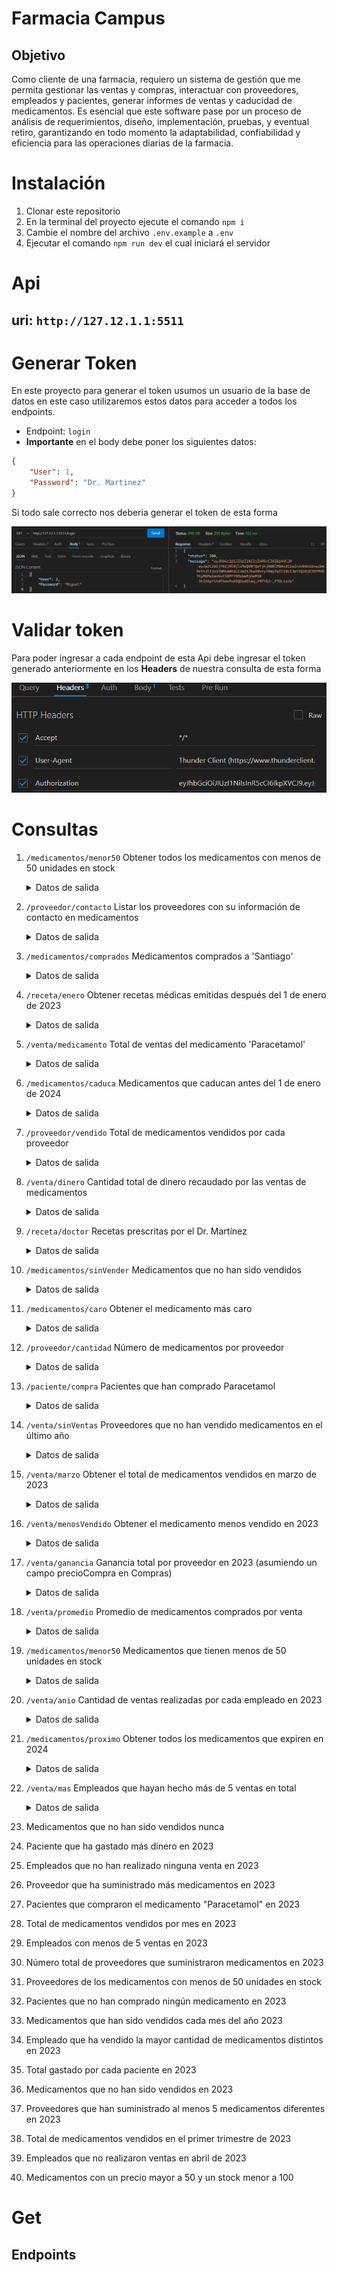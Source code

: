 # Farmacia Campus
## Objetivo
Como cliente de una farmacia, requiero un sistema de gestión que me permita gestionar las ventas y compras, interactuar con proveedores, empleados y pacientes,  generar informes de ventas y caducidad de medicamentos. Es esencial que este software pase por un proceso de análisis de requerimientos, diseño, implementación, pruebas, y eventual retiro, garantizando en todo momento la adaptabilidad, confiabilidad y eficiencia para las operaciones diarias de la farmacia.

# Instalación

1. Clonar este repositorio
2. En la terminal del proyecto ejecute el comando `npm i`
3. Cambie el nombre del archivo `.env.example` a `.env`
4. Ejecutar el comando `npm run dev` el cual iniciará el servidor

# Api
## **uri:** `http://127.12.1.1:5511`
# Generar Token
En este proyecto para generar el token usumos un usuario de la base de datos en este caso utilizaremos estos datos para acceder a todos los endpoints.
- Endpoint: `login`
- **Importante** en el body debe poner los siguientes datos:
```json
{
    "User": 1,
    "Password": "Dr. Martinez"
}
```
Si todo sale correcto nos deberia generar el token de esta forma

<img src="./assets/token.png">

# Validar token
Para poder ingresar a cada endpoint de esta Api debe ingresar el token generado anteriormente en los **Headers** de nuestra consulta de esta forma

<img src="./assets/usoToken.png">

# Consultas
1. `/medicamentos/menor50` Obtener todos los medicamentos con menos de 50 unidades en stock
    <details>
    <summary>Datos de salida</summary>

    ```json
    [
        {
            "_id": "64f7435065eee1a67b274bc9",
            "med_id": 2,
            "med_nombre": "Simvastatina",
            "contacto_proveedor": "Angie",
            "precio": 10000,
            "stock": 40,
            "caducidad": "2024-03-20"
        },
        {
            "_id": "64f7435065eee1a67b274bcb",
            "med_id": 4,
            "med_nombre": "Omeprazol",
            "contacto_proveedor": "Fernando",
            "precio": 50000,
            "stock": 20,
            "caducidad": "2022-07-30"
        }
    ]
    ```
    </details>

2. `/proveedor/contacto` Listar los proveedores con su información de contacto en medicamentos
    <details>
    <summary>Datos de salida</summary>

    ```json
    [
        {
            "prov_id": 1,
            "prov_nombre": "Santiago",
            "Info": [
                {
                    "med_nombre": "Paracetamol",
                    "contacto_proveedor": "Santiago"
                },
                {
                    "med_nombre": "Aspirina",
                    "contacto_proveedor": "Santiago"
                }
            ]
        },
        {
            "prov_id": 2,
            "prov_nombre": "Angie",
            "Info": [
                {
                    "med_nombre": "Simvastatina",
                    "contacto_proveedor": "Angie"
                }
            ]
        },
        {
            "prov_id": 3,
            "prov_nombre": "Fernando",
            "Info": [
                {
                    "med_nombre": "Omeprazol",
                    "contacto_proveedor": "Fernando"
                }
            ]
        }
    ]
    ```
    </details>

3. `/medicamentos/comprados` Medicamentos comprados a 'Santiago'
    <details>
    <summary>Datos de salida</summary>

    ```json
    [
        {
            "_id": "64f7435065eee1a67b274bc8",
            "med_id": 1,
            "med_nombre": "Paracetamol",
            "contacto_proveedor": "Santiago",
            "precio": 2000,
            "stock": 200,
            "caducidad": "2023-10-11"
        },
        {
            "_id": "64f7435065eee1a67b274bca",
            "med_id": 3,
            "med_nombre": "Aspirina",
            "contacto_proveedor": "Santiago",
            "precio": 1000,
            "stock": 300,
            "caducidad": "2023-02-08"
        }
    ]
    ```
    </details>

4. `/receta/enero` Obtener recetas médicas emitidas después del 1 de enero de 2023
    <details>
    <summary>Datos de salida</summary>

    ```json
    [
        {
            "_id": "64f7435065eee1a67b274bc6",
            "rec_id": 1,
            "id_paciente": 1,
            "id_medicamento": 1,
            "nombre_empleado": "Dr. Martinez",
            "cantidad": 2,
            "rec_fecha": "23-09-2023"
        }
    ]
    ```
    </details>

5. `/venta/medicamento` Total de ventas del medicamento 'Paracetamol'
    <details>
    <summary>Datos de salida</summary>

    ```json
    {
        "Cantidad": 2
    }
    ```
    </details>

6. `/medicamentos/caduca` Medicamentos que caducan antes del 1 de enero de 2024
    <details>
    <summary>Datos de salida</summary>

    ```json
    [
        {
            "_id": "64f7435065eee1a67b274bc8",
            "med_id": 1,
            "med_nombre": "Paracetamol",
            "contacto_proveedor": "Santiago",
            "precio": 2000,
            "stock": 200,
            "caducidad": "2023-10-11"
        },
        {
            "_id": "64f7435065eee1a67b274bca",
            "med_id": 3,
            "med_nombre": "Aspirina",
            "contacto_proveedor": "Santiago",
            "precio": 1000,
            "stock": 300,
            "caducidad": "2023-02-08"
        },
        {
            "_id": "64f7435065eee1a67b274bcb",
            "med_id": 4,
            "med_nombre": "Omeprazol",
            "contacto_proveedor": "Fernando",
            "precio": 50000,
            "stock": 20,
            "caducidad": "2022-07-30"
        }
    ]
    ```
    </details>


7. `/proveedor/vendido` Total de medicamentos vendidos por cada proveedor
    <details>
    <summary>Datos de salida</summary>

    ```json
    [
        {
            "_id": 3,
            "prov_nombre": "Fernando",
            "Ventas": 5
        },
        {
            "_id": 1,
            "prov_nombre": "Santiago",
            "Ventas": 5
        },
        {
            "_id": 2,
            "prov_nombre": "Angie",
            "Ventas": 2
        }
    ]
    ```
    </details>


8. `/venta/dinero` Cantidad total de dinero recaudado por las ventas de medicamentos
    <details>
    <summary>Datos de salida</summary>

    ```json
    [
        {
            "_id": 1,
            "nombre_med": "Paracetamol",
            "cantidad": 13,
            "precio": 2000,
            "recuado": 26000
        },
        {
            "_id": 2,
            "nombre_med": "Simvastatina",
            "cantidad": 2,
            "precio": 10000,
            "recuado": 20000
        },
        {
            "_id": 4,
            "nombre_med": "Omeprazol",
            "cantidad": 5,
            "precio": 50000,
            "recuado": 250000
        }
    ]
    ```
    </details>

9. `/receta/doctor` Recetas prescritas por el Dr. Martínez
    <details>
    <summary>Datos de salida</summary>

    ```json
    [
        {
            "_id": "64f7435065eee1a67b274bc6",
            "rec_id": 1,
            "id_paciente": 1,
            "id_medicamento": 1,
            "nombre_empleado": "Dr. Martinez",
            "cantidad": 2,
            "rec_fecha": "23-09-2023"
        }
    ]
    ```
    </details>


10. `/medicamentos/sinVender` Medicamentos que no han sido vendidos
    <details>
    <summary>Datos de salida</summary>

    ```json
    [
        {
            "_id": "64f7435065eee1a67b274bca",
            "med_id": 3,
            "med_nombre": "Aspirina",
            "contacto_proveedor": "Santiago",
            "precio": 1000,
            "stock": 300,
            "caducidad": "2023-02-08"
        }
    ]
    ```
    </details>


11. `/medicamentos/caro` Obtener el medicamento más caro
    <details>
    <summary>Datos de salida</summary>

    ```json
    [
        {
            "_id": "64f7435065eee1a67b274bcb",
            "med_id": 4,
            "med_nombre": "Omeprazol",
            "contacto_proveedor": "Fernando",
            "precio": 50000,
            "stock": 20,
            "caducidad": "2022-07-30"
        }
    ]
    ```
    </details>

12. `/proveedor/cantidad` Número de medicamentos por proveedor
    <details>
    <summary>Datos de salida</summary>

    ```json
    [
        {
            "_id": 3,
            "proveedor": "Santiago",
            "medicamentos": 1
        },
        {
            "_id": 4,
            "proveedor": "Fernando",
            "medicamentos": 1
        },
        {
            "_id": 1,
            "proveedor": "Santiago",
            "medicamentos": 1
        },
        {
            "_id": 2,
            "proveedor": "Angie",
            "medicamentos": 1
        }
    ]
    ```
    </details>

13. `/paciente/compra` Pacientes que han comprado Paracetamol
    <details>
    <summary>Datos de salida</summary>

    ```json
    [
        {
            "pac_id": 3,
            "pac_nombre": "James Ronald"
        },
        {
            "pac_id": 1,
            "pac_nombre": "Daniel Felipe"
        }
    ]
    ```
    </details>

14. `/venta/sinVentas` Proveedores que no han vendido medicamentos en el último año
    <details>
    <summary>Datos de salida</summary>

    ```json
    [
        {
            "_id": "64f7434e65eee1a67b274bb9",
            "venta_id": 1,
            "nombre_prov": "Santiago",
            "nombre_med": "Paracetamol",
            "nombre_pac": "Daniel Felipe",
            "venta_fecha": "2022-08-20",
            "cantidad": 5
        },
        {
            "_id": "64f7434e65eee1a67b274bbc",
            "venta_id": 4,
            "nombre_prov": "Fernando",
            "nombre_med": "Omeprazol",
            "nombre_pac": "Daniel Felipe",
            "venta_fecha": "2022-07-30",
            "cantidad": 5
        }
    ]
    ```
    </details>

15. `/venta/marzo` Obtener el total de medicamentos vendidos en marzo de 2023
     <details>
    <summary>Datos de salida</summary>

    ```json
    [
        {
            "_id": "64f7434e65eee1a67b274bbb",
            "venta_id": 3,
            "nombre_prov": "Angela",
            "nombre_med": "Paracetamol",
            "nombre_pac": "James Ronald",
            "venta_fecha": "2023-03-10",
            "cantidad": 8
        },
        {
            "_id": "64f7434e65eee1a67b274bba",
            "venta_id": 2,
            "nombre_prov": "Angie",
            "nombre_med": "Simvastatina",
            "nombre_pac": "Loren Nathalia",
            "venta_fecha": "2023-03-15",
            "cantidad": 2
        }
    ]
    ```
    </details>

16. `/venta/menosVendido` Obtener el medicamento menos vendido en 2023
    <details>
    <summary>Datos de salida</summary>

    ```json
    [
        {
            "_id": "64f7434e65eee1a67b274bba",
            "venta_id": 2,
            "nombre_prov": "Angie",
            "nombre_med": "Simvastatina",
            "nombre_pac": "Loren Nathalia",
            "venta_fecha": "2023-03-15",
            "cantidad": 2
        }
    ]
    ```
    </details>

17. `/venta/ganancia` Ganancia total por proveedor en 2023 (asumiendo un campo precioCompra en Compras)
    <details>
    <summary>Datos de salida</summary>

    ```json
    [
        {
            "_id": 2,
            "nombre_prov": "Angie",
            "venta_fecha": "2023-03-15",
            "ganancia": 20000
        },
        {
            "_id": 3,
            "nombre_prov": "Angela",
            "venta_fecha": "2023-03-10",
            "ganancia": 16000
        },
        {
            "_id": 5,
            "nombre_prov": "Luis",
            "venta_fecha": "2023-05-22",
            "ganancia": 8000
        }
    ]
    ```
    </details>

18. `/venta/promedio` Promedio de medicamentos comprados por venta
    <details>
    <summary>Datos de salida</summary>

    ```json
    [
        {
            "_id": 2,
            "medicamento": "Simvastatina",
            "promedio": 2
        },
        {
            "_id": 3,
            "medicamento": "Paracetamol",
            "promedio": 8
        },
        {
            "_id": 1,
            "medicamento": "Paracetamol",
            "promedio": 5
        },
        {
            "_id": 5,
            "medicamento": "Aspirina",
            "promedio": 8
        },
        {
            "_id": 4,
            "medicamento": "Omeprazol",
            "promedio": 5
        }
    ]
    ```
    </details>

19. `/medicamentos/menor50` Medicamentos que tienen menos de 50 unidades en stock
    <details>
    <summary>Datos de salida</summary>

    ```json
    [
        {
            "_id": "64f7435065eee1a67b274bc9",
            "med_id": 2,
            "med_nombre": "Simvastatina",
            "contacto_proveedor": "Angie",
            "precio": 10000,
            "stock": 40,
            "caducidad": "2024-03-20"
        },
        {
            "_id": "64f7435065eee1a67b274bcb",
            "med_id": 4,
            "med_nombre": "Omeprazol",
            "contacto_proveedor": "Fernando",
            "precio": 50000,
            "stock": 20,
            "caducidad": "2022-07-30"
        }
    ]
    ```
    </details>

20. `/venta/anio` Cantidad de ventas realizadas por cada empleado en 2023
    <details>
    <summary>Datos de salida</summary>

    ```json
    [
        {
            "_id": 2,
            "empleado": "Angie",
            "ventas": 1
        },
        {
            "_id": 5,
            "empleado": "Luis",
            "ventas": 1
        },
        {
            "_id": 3,
            "empleado": "Angela",
            "ventas": 1
        }
    ]
    ```
    </details>

21. `/medicamentos/proximo` Obtener todos los medicamentos que expiren en 2024
    <details>
    <summary>Datos de salida</summary>

    ```json
    [
        {
            "_id": "64f76afcbe2bc214beb6c5ee",
            "med_id": 2,
            "med_nombre": "Simvastatina",
            "contacto_proveedor": "Angie",
            "precio": 10000,
            "stock": 40,
            "caducidad": "2024-03-20"
        }
    ]
    ```
    </details>

22. `/venta/mas` Empleados que hayan hecho más de 5 ventas en total
    <details>
    <summary>Datos de salida</summary>

    ```json
    [
        {
            "_id": "64f76afcbe2bc214beb6c5ee",
            "med_id": 2,
            "med_nombre": "Simvastatina",
            "contacto_proveedor": "Angie",
            "precio": 10000,
            "stock": 40,
            "caducidad": "2024-03-20"
        }
    ]
    ```
    </details>
23. Medicamentos que no han sido vendidos nunca

24. Paciente que ha gastado más dinero en 2023

25. Empleados que no han realizado ninguna venta en 2023

26. Proveedor que ha suministrado más medicamentos en 2023

27. Pacientes que compraron el medicamento "Paracetamol" en 2023

28. Total de medicamentos vendidos por mes en 2023

29. Empleados con menos de 5 ventas en 2023

30. Número total de proveedores que suministraron medicamentos en 2023

31. Proveedores de los medicamentos con menos de 50 unidades en stock

32. Pacientes que no han comprado ningún medicamento en 2023

33. Medicamentos que han sido vendidos cada mes del año 2023

34. Empleado que ha vendido la mayor cantidad de medicamentos distintos en 2023

35. Total gastado por cada paciente en 2023

36. Medicamentos que no han sido vendidos en 2023

37. Proveedores que han suministrado al menos 5 medicamentos diferentes en 2023

38. Total de medicamentos vendidos en el primer trimestre de 2023

39. Empleados que no realizaron ventas en abril de 2023

40. Medicamentos con un precio mayor a 50 y un stock menor a 100


# Get
## Endpoints
